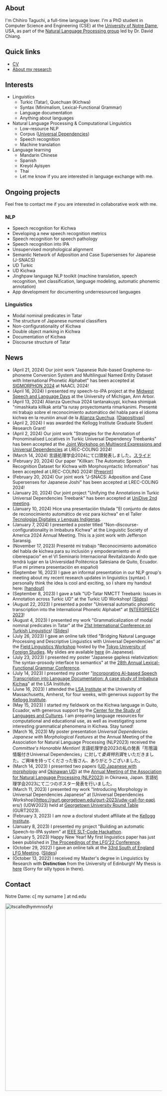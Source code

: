 ## About

I'm Chihiro Taguchi, a full-time language lover.
I'm a PhD student in Computer Science and Engineering (CSE) at the [University of Notre Dame](https://nd.edu), USA,
as part of the [Natural Language Processing group](https://nlp.nd.edu) led by Dr. David Chiang.
<br />

## Quick links
- [CV](./assets/pdf/CV.pdf)
- [About my research](./about.md)

## Interests
- Linguistics
    - Turkic (Tatar), Quechuan (Kichwa)
    - Syntax (Minimalism, Lexical-Functional Grammar)
    - Language documentation
    - Anything about languages
- Natural Language Processing & Computational Linguistics
    - Low-resource NLP
    - Corpus ([Universal Dependencies](https://universaldependencies.org))
    - Speech recognition
    - Machine translation
- Language learning
    - Mandarin Chinese
    - Spanish
    - Kreyòl Ayisyen
    - Thai
    - Let me know if you are interested in language exchange with me.


## Ongoing projects
Feel free to contact me if you are interested in collaborative work with me.
### NLP
- Speech recognition for Kichwa
- Developing a new speech recognition metrics
- Speech recognition for speech pathology
- Speech recognition into IPA
- Unsupervised morphological alignment
- Semantic Network of Adposition and Case Supersenses for Japanese (J-SNACS)
- UD Turkic
- UD Kichwa
- Jinghpaw language NLP	toolkit	(machine translation, speech recognition, text classification, language modeling, automatic phonemic annotation)
- App development for documenting underresourced languages

### Linguistics
- Modal nominal predicates in Tatar
- The structure of Japanese numeral classifiers
- Non-configurationality of Kichwa
- Double object marking in Kichwa
- Documentation of Kichwa
- Discourse structure of Tatar

## News
- (April 21, 2024) Our joint work "Japanese Rule-based Grapheme-to-phoneme Conversion System and Multilingual Named Entity Dataset with International Phonetic Alphabet" has been accepted at [SIGMORPHON 2024](https://sigmorphon.github.io/workshops/2024/) at NAACL 2024!
- (April 16, 2024) I presented my speech-to-IPA project at the [Midwest Speech and Language Days](https://ai.engin.umich.edu/news/midwest-speech-and-language-days) at the University of Michigan, Ann Arbor.
- (April 13, 2024) Alianza Quechua 2024 tantanakuypi, kichwa shimipak "rimashkata killkak anta"ta ruray proyectomanta rimarkanimi. Presenté mi trabajo sobre el reconocimiento automático del habla para el idioma kichwa en la reunión anual de la [Alianza Quechua](https://thequechua.org). [[Diapositivas]](./assets/pdf/QA2024slides.pdf)
- (April 2, 2024) I was awarded the Kellogg Institute Graduate Student Research Grant!
- (April 2, 2024) Our joint work "Strategies for the Annotation of Pronominalised Locatives in Turkic Universal Dependency Treebanks" has been accepted at the [Joint Workshop on Multiword Expressions and Universal Dependencies](https://multiword.org/mweud2024/) at LREC-COLING 2024!
- (March 14, 2024) 言語処理学会2024にて口頭発表しました。[スライド](./assets/pdf/NLP2024slides.pdf)
- (February 20, 2024) Our paper "Killkan: The Automatic Speech Recognition Dataset for Kichwa with Morphosyntactic Information" has been accepted at LREC-COLING 2024! [[Preprint]](https://arxiv.org/abs/2404.15501)
- (February 20, 2024) Our joint work "J-SNACS: Adposition and Case Supersenses for Japanese Joshi" has been accepted at LREC-COLING 2024! 
- (January 20, 2024) Our joint project "Unifying the Annotations in Turkic Universal Dependencies Treebank" has been accepted at [UniDive 2nd meeting](https://unidive.lisn.upsaclay.fr/doku.php?id=meetings:general_meetings:2nd_unidive_general_meeting).
- (January 10, 2024) Hice una presentación titulada "El conjunto de datos de reconocimiento automático de voz para kichwa" en el Taller [Tecnologías Digitales y Lenguas Indígenas](https://ws.dcc.uchile.cl).
- (January 7, 2024) I presented a poster titled "Non-discourse-configurationality in Imbabura Kichwa" at the Linguistic Society of America 2024 Annual Meeting. This is a joint work with Jefferson Saransig.
- (November 17, 2023) Presenté mi trabajo "Reconocimiento automático del habla de kichwa para su inclusión y empoderamiento en el ciberespacio" en el VI Seminario Internacional Revitalizando Ando que tendrá lugar en la Universidad Politécnica Salesiana de Quito, Ecuador. (Fue mi primera presentación en español)
- (September 16, 2023) I gave an informal presentation in our NLP group's meeting about my recent research updates in linguistics (syntax). I personally think the idea is cool and exciting, so I share my handout here: [[handout]](./assets/pdf/AME_NLP_reading_group.pdf)
- (September 8, 2023) I gave a talk "UD-Tatar NMCTT Treebank: Issues in Annotation across Turkic UD" at the Turkic UD Workshop! [[Slides]](./assets/pdf/UDTurkic2023_Slides.pdf)
- (August 22, 2023) I presented a poster "Universal automatic phonetic transcription into the International Phonetic Alphabet" at [INTERSPEECH 2023](https://interspeech2023.org/)!
- (August 4, 2023) I presented my work "Grammaticalization of modal nominal predicates in Tatar" at the [21st International Conference on Turkish Linguistics](https://ictl.uni-mainz.de/)! [[Slides]](./assets/pdf/ICTL_Tatar_modal_nominal_predicate.pdf)
- (July 26, 2023) I gave an online talk titled "Bridging Natural Language Processing and Descriptive Linguistics with Universal Dependencies" at the [Field Linguistics Workshop](https://lingdy.aa-ken.jp/en/news/15787) hosted by the [Tokyo University of Foreign Studies](http://www.tufs.ac.jp/english/). My slides are available [here](./assets/pdf/UD_langdoc.pdf) (in Japanese).
- (July 23, 2023) I presented my poster "Japanese gapless relativization: The syntax–prosody interface to semantics" at the [28th Annual Lexical-Functional Grammar Conference](https://sas.rochester.edu/cls/lfg23/).
- (July 14, 2023) I presented my poster "[Incorporating AI-based Speech Transcription into Language Documentation: A case study of Imbabura Kichwa](./assets/pdf/LSA_Institute2023_poster.pdf)" at the LSA Institute.
- (June 16, 2023) I attended the [LSA Institute](https://blogs.umass.edu/lingstitute2023/) at the University of Massachusetts, Amherst, for four weeks, with generous support by the [Kellogg Institute](https://kellogg.nd.edu/).
- (May 15, 2023) I started my fieldwork on the Kichwa language in Quito, Ecuador, with generous support by the [Center for the Study of Languages and Cultures](https://cslc.nd.edu/). I am preparing language resources for computational and educational use, as well as investigating some interesting grammatical phenomena in Kichwa. Stay tuned!
- (March 16, 2023) My poster presentation *Universal Dependencies Japanese with Morphological Features* at the Annual Meeting of the Association for Natural Language Processing (NLP2023) received the *Committee's Honorable Mention*!
言語処理学会2023の私の発表「形態論情報付きUniversal Dependencies」に対して*委員特別賞*をいただきました。ご興味を持ってくださった皆さん、ありがとうございました。
- (March 14, 2023) I presented two papers ([UD Japanese with morphology](https://www.anlp.jp/proceedings/annual_meeting/2023/pdf_dir/P3-6.pdf) and [Okinawan UD](https://www.anlp.jp/proceedings/annual_meeting/2023/pdf_dir/P3-8.pdf))  at the [Annual Meeting of the Association for Natural Language Processing (NLP2023)](https://www.anlp.jp/nlp2023/) in Okinawa, Japan.
言語処理学会2023にて二つのポスター発表を行いました。
- (March 11, 2023) I presented my work "Introducing Morphology in Universal Dependencies Japanese" at [Universal Dependencies Workshop](https://gurt.georgetown.edu/gurt-2023/udw-call-for-pap\
ers/) (UDW2023) held at [Georgetown University Round Table](https://gurt.georgetown.edu/gurt-2023/) (GURT2023).
- (February 3, 2023) I am now a doctoral student affiliate at the [Kellogg Institute](https://kellogg.nd.edu).
- (January 8, 2023) I presented my project "Building an automatic Speech-to-IPA system" at [IEEE SLT-Code Hackathon](https://slt2022.org/hackathon.php).
- (January 5, 2023) Happy New Year! My first linguistics paper has just been published in [The Proceedings of the LFG'22 Conference](https://ojs.ub.uni-konstanz.de/lfg/index.php/main/index).
- (October 29, 2022) I gave an online talk at the [33rd South of England LFG Meeting](https://sites.google.com/site/selfgmeetings/south-of-england-lfg-meetings/se-lfg33). ([Slides](./assets/pdf/LFG_SE.pdf))
- (October 13, 2022) I received my Master's degree in Linguistics by Research with <b>Distinction</b> from the University of Edinburgh!
My thesis is [here](./assets/pdf/MScR_dissertation_final.pdf) (Sorry for silly typos in there).

## Contact
Notre Dame: c[ my surname ] at nd.edu

<img width="601" alt="itscalledhymmnosfyi" src="https://user-images.githubusercontent.com/72488381/213342087-609e6bf7-07c2-4a76-b529-710e34e11c1e.png">
